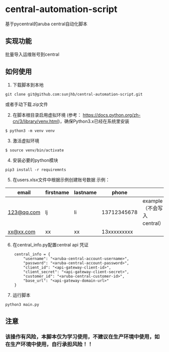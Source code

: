 # central-automation-script
基于pycentral的aruba central自动化脚本

## 实现功能
批量导入运维账号到central

## 如何使用
1. 下载脚本到本地
```
git clone git@github.com:sunjhb/central-automation-script.git
```
  或者手动下载.zip文件

2. 在脚本根目录启用虚拟环境 (参考： https://docs.python.org/zh-cn/3/library/venv.html)，确保Python3.x已经在系统里安装
```
$ python3 -m venv venv
```
3. 激活虚拟环境
```
$ source venv/bin/activate

```
4. 安装必要的python模块
```
pip3 install -r requiremnts
```

5. 在users.xlsx文件中根据示例创建账号数据
示例：

|  email    | firstname  |lastname| phone       |                          |
|  ----     | ----       |  ----  | ----        | ----                     |
| 123@qq.com| lj         |  li    | 13712345678 | example（不会写入central） |
| xx@xx.com | xx         |  xx    | 13xxxxxxxxx |  |

6. 在central_info.py配置central api 凭证

```
    central_info = {
        "username": "<aruba-central-account-username>",
        "password": "<aruba-central-account-password>",
        "client_id": "<api-gateway-client-id>",
        "client_secret": "<api-gateway-client-secret>",
        "customer_id": "<aruba-central-customer-id>",
        "base_url": "<api-gateway-domain-url>"
    }
```

7. 运行脚本
```
python3 main.py
```

## 注意
### 该操作有风险，本脚本仅为学习使用，不建议在生产环境中使用，如在生产环境中使用，自行承担风险！！
